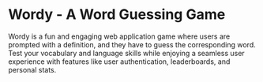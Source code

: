 # Wordy - A Word Guessing Game

Wordy is a fun and engaging web application game where users are prompted with a definition, and they have to guess the corresponding word. Test your vocabulary and language skills while enjoying a seamless user experience with features like user authentication, leaderboards, and personal stats.
